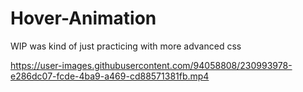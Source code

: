 # Hover-Animation
WIP was kind of just practicing with more advanced css 

https://user-images.githubusercontent.com/94058808/230993978-e286dc07-fcde-4ba9-a469-cd88571381fb.mp4

